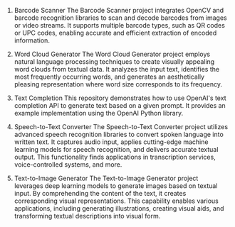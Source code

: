 1. Barcode Scanner
The Barcode Scanner project integrates OpenCV and barcode recognition libraries to scan and decode barcodes from images or video streams. 
It supports multiple barcode types, such as QR codes or UPC codes, enabling accurate and efficient extraction of encoded information.

2. Word Cloud Generator
The Word Cloud Generator project employs natural language processing techniques to create visually appealing word clouds from textual data. 
It analyzes the input text, identifies the most frequently occurring words, and generates an aesthetically pleasing representation where word size corresponds to its frequency.

3. Text Completion
This repository demonstrates how to use OpenAI's text completion API to generate text based on a given prompt. 
It provides an example implementation using the OpenAI Python library.

4. Speech-to-Text Converter
The Speech-to-Text Converter project utilizes advanced speech recognition libraries to convert spoken language into written text.
It captures audio input, applies cutting-edge machine learning models for speech recognition, and delivers accurate textual output. This functionality finds applications in transcription services, voice-controlled systems, and more.

5. Text-to-Image Generator
The Text-to-Image Generator project leverages deep learning models to generate images based on textual input. 
By comprehending the content of the text, it creates corresponding visual representations. This capability enables various applications, including generating illustrations, creating visual aids, and transforming textual descriptions into visual form.
